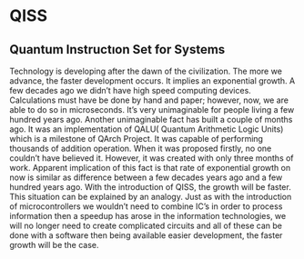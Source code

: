 # QISS
## Quantum Instructıon Set for Systems 

   Technology is developing after the dawn of the civilization. The more we advance, the faster development occurs. It implies an exponential growth. A few decades ago we didn’t have high speed computing devices. Calculations must have be done by hand and paper; however, now, we are able to do so in microseconds. It’s very unimaginable for people living a few hundred years ago. Another unimaginable fact has built a couple of months ago. It was an implementation of QALU( Quantum Arithmetic Logic Units) which is a milestone of QArch Project. It was capable of performing thousands of addition operation. When it was proposed firstly, no one couldn’t have believed it. However, it was created with only three months of work. Apparent implication of this fact is that rate of exponential growth on now is similar as difference between a few decades years ago and a few hundred years ago. With the introduction of QISS, the growth will be faster. This situation can be explained by an analogy. Just as with the introduction of microcontrollers we wouldn’t need to combine IC’s in order to process information then a speedup has arose in the information technologies, we will no longer need to create complicated circuits and all of these can be done with a software then being available easier development, the faster growth will be the case.
